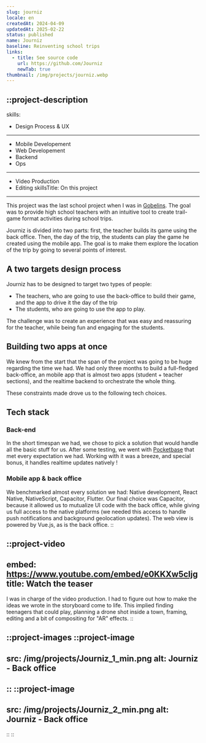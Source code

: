 ```yaml
---
slug: journiz
locale: en
createdAt: 2024-04-09
updatedAt: 2025-02-22
status: published
name: Journiz
baseline: Reinventing school trips
links:
  - title: See source code
    url: https://github.com/Journiz
    newTab: true
thumbnail: /img/projects/journiz.webp
---
```


::project-description
---
skills:
  - Design Process & UX
  - ---
  - Mobile Developement
  - Web Developement
  - Backend
  - Ops
  - ---
  - Video Production
  - Editing
skillsTitle: On this project
---
This project was the last school project when I was in [Gobelins](https://www.gobelins.fr/). The goal was to provide high school teachers with an intuitive tool to create trail-game format activities during school trips.

Journiz is divided into two parts: first, the teacher builds its game using the back office. Then, the day of the trip, the students can play the game he created using the mobile app. The goal is to make them explore the location of the trip by going to several points of interest.

## A two targets design process

Journiz has to be designed to target two types of people:

- The teachers, who are going to use the back-office to build their game, and the app to drive it the day of the trip
- The students, who are going to use the app to play.

The challenge was to create an experience that was easy and reassuring for the teacher, while being fun and engaging for the students.

## Building two apps at once

We knew from the start that the span of the project was going to be huge regarding the time we had. We had only three months to build a full-fledged back-office, an mobile app that is almost two apps (student + teacher sections), and the realtime backend to orchestrate the whole thing.

These constraints made drove us to the following tech choices.

## Tech stack

### Back-end

In the short timespan we had, we chose to pick a solution that would handle all the basic stuff for us. After some testing, we went with [Pocketbase](https://pocketbase.io/) that met every expectation we had. Working with it was a breeze, and special bonus, it handles realtime updates natively !

### Mobile app & back office

We benchmarked almost every solution we had: Native development, React Native, NativeScript, Capacitor, Flutter. Our final choice was Capacitor, because it allowed us to mutualize UI code with the back office, while giving us full access to the native platforms (we needed this access to handle push notifications and background geolocation updates). The web view is powered by Vue.js, as is the back office.
::

::project-video
---
embed: https://www.youtube.com/embed/e0KKXw5cIjg
title: Watch the teaser
---
I was in charge of the video production. I had to figure out how to make the ideas we wrote in the storyboard come to life. This implied finding teenagers that could play, planning a drone shot inside a town, framing, editing and a bit of compositing for "AR" effects.
::

::project-images
::project-image
---
src: /img/projects/Journiz_1_min.png
alt: Journiz - Back office
---
::
::project-image
---
src: /img/projects/Journiz_2_min.png
alt: Journiz - Back office
---
::
::
